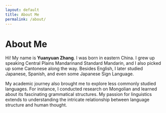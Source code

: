 ```yaml
---
layout: default
title: About Me
permalink: /about/
---
```


# About Me

<p>
  Hi! My name is <strong>Yuanyuan Zhang</strong>. I was born in eastern China. I grew up speaking Central Plains Mandarinand Standard Mandarin, and I also picked up some Cantonese along the way. Besides English, I later studied Japanese, Spanish, and even some Japanese Sign Language.
</p>
<p>
  My academic journey also brought me to explore less commonly studied languages. For instance, I conducted research on Mongolian and learned about its fascinating grammatical structures. My passion for linguistics extends to understanding the intricate relationship between language structure and human thought.
</p>
<p>


